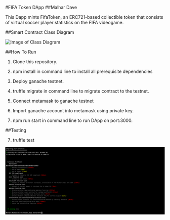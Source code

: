 #FIFA Token DApp
##Malhar Dave

This Dapp mints FifaToken, an ERC721-based collectible token that consists of virtual soccer player statistics on the FIFA videogame.

##Smart Contract Class Diagram

![Image of Class Diagram](FIFAToken_class_diagram.drawio)

##How To Run

1) Clone this repository.

2) npm install in command line to install all prerequisite dependencies

3) Deploy ganache testnet.

4) truffle migrate in command line to migrate contract to the testnet.

6) Connect metamask to ganache testnet

5) Import ganache account into metamask using private key.

6) npm run start in command line to run DApp on port:3000.

##Testing

7) truffle test

![Image of Test Result](test.png)
 